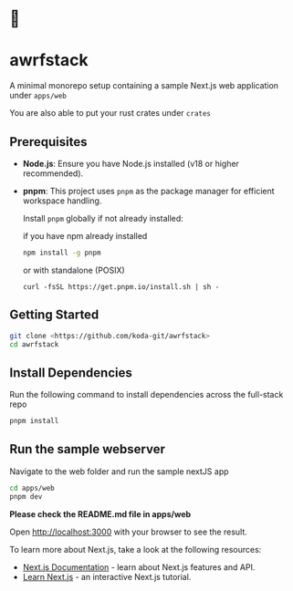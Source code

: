 # 🐺

# awrfstack

A minimal monorepo setup containing a sample Next.js web application under `apps/web`

You are also able to put your rust crates under `crates`


## Prerequisites

- **Node.js**: Ensure you have Node.js installed (v18 or higher recommended).
- **pnpm**: This project uses `pnpm` as the package manager for efficient workspace handling.

  Install `pnpm` globally if not already installed:

  if you have npm already installed
  ```bash
  npm install -g pnpm
  ```

  or with standalone (POSIX)
  ```
  curl -fsSL https://get.pnpm.io/install.sh | sh -
  ```


## Getting Started
```bash
git clone <https://github.com/koda-git/awrfstack>
cd awrfstack
```

## Install Dependencies
Run the following command to install dependencies across the full-stack repo
```bash
pnpm install
```

## Run the sample webserver
Navigate to the web folder  and run the sample nextJS app
```bash
cd apps/web
pnpm dev
```
**Please check the README.md file in apps/web**

Open [http://localhost:3000](http://localhost:3000) with your browser to see the result.

To learn more about Next.js, take a look at the following resources:

- [Next.js Documentation](https://nextjs.org/docs) - learn about Next.js features and API.
- [Learn Next.js](https://nextjs.org/learn) - an interactive Next.js tutorial.
